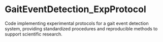 # GaitEventDetection_ExpProtocol
Code implementing experimental protocols for a gait event detection system, providing standardized procedures and reproducible methods to support scientific research.
